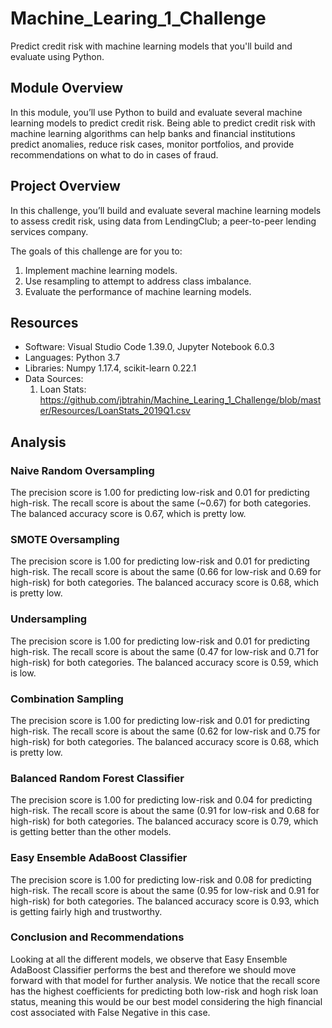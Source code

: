 # Machine_Learing_1_Challenge
Predict credit risk with machine learning models that you'll build and evaluate using Python.

## Module Overview
In this module, you’ll use Python to build and evaluate several machine learning models to predict credit risk. Being able to predict credit risk with machine learning algorithms can help banks and financial institutions predict anomalies, reduce risk cases, monitor portfolios, and provide recommendations on what to do in cases of fraud.

## Project Overview
In this challenge, you’ll build and evaluate several machine learning models to assess credit risk, using data from LendingClub; a peer-to-peer lending services company.

The goals of this challenge are for you to:

1. Implement machine learning models.
2. Use resampling to attempt to address class imbalance.
3. Evaluate the performance of machine learning models.

## Resources

- Software: Visual Studio Code 1.39.0, Jupyter Notebook 6.0.3
- Languages: Python 3.7
- Libraries: Numpy 1.17.4, scikit-learn 0.22.1 
- Data Sources:
  1. Loan Stats: https://github.com/jbtrahin/Machine_Learing_1_Challenge/blob/master/Resources/LoanStats_2019Q1.csv

## Analysis

### Naive Random Oversampling
The precision score is 1.00 for predicting low-risk and 0.01 for predicting high-risk. The recall score is about the same (~0.67) for both categories. The balanced accuracy score is 0.67, which is pretty low.

### SMOTE Oversampling
The precision score is 1.00 for predicting low-risk and 0.01 for predicting high-risk. The recall score is about the same (0.66 for low-risk and 0.69 for high-risk) for both categories. The balanced accuracy score is 0.68, which is pretty low.

### Undersampling
The precision score is 1.00 for predicting low-risk and 0.01 for predicting high-risk. The recall score is about the same (0.47 for low-risk and 0.71 for high-risk) for both categories. The balanced accuracy score is 0.59, which is low.

### Combination Sampling
The precision score is 1.00 for predicting low-risk and 0.01 for predicting high-risk. The recall score is about the same (0.62 for low-risk and 0.75 for high-risk) for both categories. The balanced accuracy score is 0.68, which is pretty low.

### Balanced Random Forest Classifier
The precision score is 1.00 for predicting low-risk and 0.04 for predicting high-risk. The recall score is about the same (0.91 for low-risk and 0.68 for high-risk) for both categories. The balanced accuracy score is 0.79, which is getting better than the other models.

### Easy Ensemble AdaBoost Classifier
The precision score is 1.00 for predicting low-risk and 0.08 for predicting high-risk. The recall score is about the same (0.95 for low-risk and 0.91 for high-risk) for both categories. The balanced accuracy score is 0.93, which is getting fairly high and trustworthy.

### Conclusion and Recommendations
Looking at all the different models, we observe that Easy Ensemble AdaBoost Classifier performs the best and therefore we should move forward with that model for further analysis.
We notice that the recall score has the highest coefficients for predicting both low-risk and hogh risk loan status, meaning this would be our best model considering the high financial cost associated with False Negative in this case.
